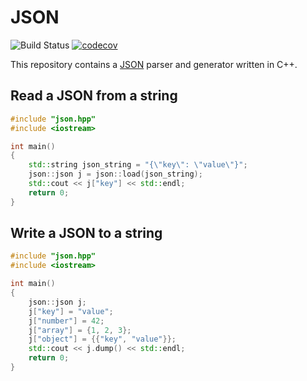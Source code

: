 # JSON

![Build Status](https://github.com/ratioSolver/json/actions/workflows/cmake.yml/badge.svg)
[![codecov](https://codecov.io/gh/ratioSolver/json/branch/master/graph/badge.svg)](https://codecov.io/gh/ratioSolver/json)

This repository contains a [JSON](http://www.json.org/) parser and generator written in C++.

## Read a JSON from a string

```c++
#include "json.hpp"
#include <iostream>

int main()
{
    std::string json_string = "{\"key\": \"value\"}";
    json::json j = json::load(json_string);
    std::cout << j["key"] << std::endl;
    return 0;
}
```

## Write a JSON to a string

```c++
#include "json.hpp"
#include <iostream>

int main()
{
    json::json j;
    j["key"] = "value";
    j["number"] = 42;
    j["array"] = {1, 2, 3};
    j["object"] = {{"key", "value"}};
    std::cout << j.dump() << std::endl;
    return 0;
}
```